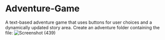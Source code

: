 # Adventure-Game
A text-based adventure game that uses buttons for user choices and a dynamically updated story area.
Create an adventure folder containing the file:
![Screenshot (439)](https://github.com/user-attachments/assets/187e9619-4e51-42da-b70f-e52d3fcb2b56)
